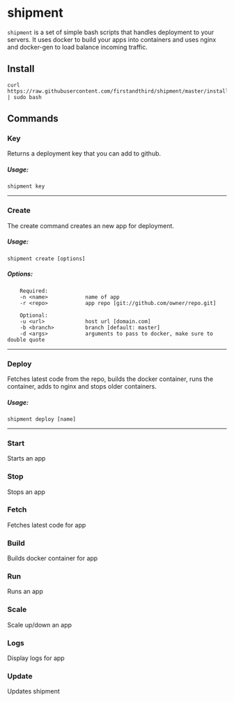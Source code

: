 # shipment

`shipment` is a set of simple bash scripts that handles deployment to your servers. It uses docker to build your apps into containers and uses nginx and docker-gen to load balance incoming traffic.

## Install
```
curl https://raw.githubusercontent.com/firstandthird/shipment/master/install.sh | sudo bash
```

## Commands

### Key

Returns a deployment key that you can add to github.

##### Usage:
```
shipment key
```

---

### Create

The create command creates an new app for deployment.

##### Usage:
```
shipment create [options]
```

##### Options:

```
    Required:
    -n <name>            name of app
    -r <repo>            app repo [git://github.com/owner/repo.git]

    Optional:
    -u <url>             host url [domain.com]
    -b <branch>          branch [default: master]
    -d <args>            arguments to pass to docker, make sure to double quote
```

---

### Deploy

Fetches latest code from the repo, builds the docker container, runs the container, adds to nginx and stops older containers.

##### Usage:
```
shipment deploy [name]
```

---

### Start

Starts an app

### Stop

Stops an app

### Fetch

Fetches latest code for app

### Build

Builds docker container for app

### Run

Runs an app

### Scale

Scale up/down an app

### Logs

Display logs for app

### Update

Updates shipment
